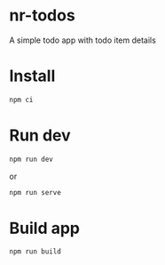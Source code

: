 # nr-todos
A simple todo app with todo item details


# Install

```bash
npm ci
```

# Run dev

```bash
npm run dev
```

or

```bash
npm run serve
```
# Build app

```bash
npm run build
```

